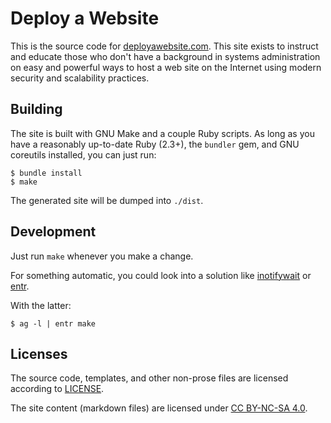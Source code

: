# Deploy a Website

This is the source code for [deployawebsite.com](https://www.deployawebsite.com). This site exists to instruct and educate those who don't have a background in systems administration on easy and powerful ways to host a web site on the Internet using modern security and scalability practices.

## Building

The site is built with GNU Make and a couple Ruby scripts. As long as you have a
reasonably up-to-date Ruby (2.3+), the `bundler` gem, and GNU coreutils
installed, you can just run:

```
$ bundle install
$ make
```

The generated site will be dumped into `./dist`.

## Development

Just run `make` whenever you make a change.

For something automatic, you could look into a solution like [inotifywait](https://linux.die.net/man/1/inotifywait) or [entr](http://entrproject.org/).

With the latter:

```
$ ag -l | entr make
```

## Licenses

The source code, templates, and other non-prose files are licensed according to [LICENSE](./LICENSE).

The site content (markdown files) are licensed under [CC BY-NC-SA 4.0](https://creativecommons.org/licenses/by-nc-sa/4.0/).
